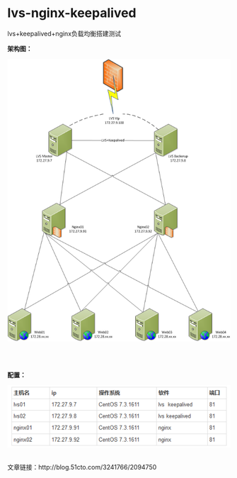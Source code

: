 # lvs-nginx-keepalived
lvs+keepalived+nginx负载均衡搭建测试

**架构图：**

![Image text](https://raw.githubusercontent.com/loong576/lvs-nginx-keepalived/master/img/lvs-nginx.png)


<br>
<br>

**配置：**

![Image text](https://raw.githubusercontent.com/loong576/lvs-nginx-keepalived/master/img/list.png)

<br>
文章链接：http://blog.51cto.com/3241766/2094750
